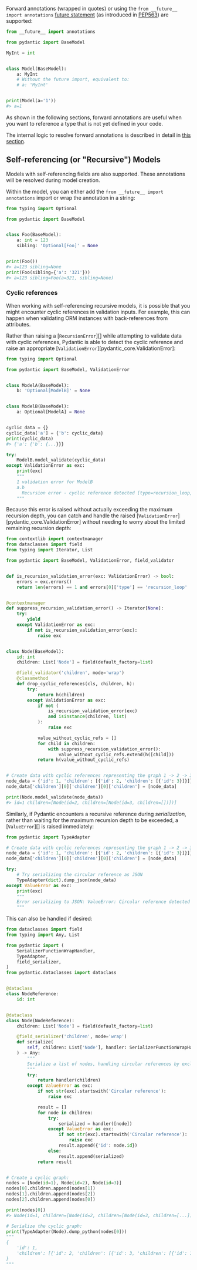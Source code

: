 Forward annotations (wrapped in quotes) or using the `from __future__ import annotations` [future statement]
(as introduced in [PEP563](https://www.python.org/dev/peps/pep-0563/)) are supported:

```python
from __future__ import annotations

from pydantic import BaseModel

MyInt = int


class Model(BaseModel):
    a: MyInt
    # Without the future import, equivalent to:
    # a: 'MyInt'


print(Model(a='1'))
#> a=1
```

As shown in the following sections, forward annotations are useful when you want to reference
a type that is not yet defined in your code.

The internal logic to resolve forward annotations is described in detail in [this section](../internals/resolving_annotations.md).

## Self-referencing (or "Recursive") Models

Models with self-referencing fields are also supported. These annotations will be resolved during model creation.

Within the model, you can either add the `from __future__ import annotations` import or wrap the annotation
in a string:

```python
from typing import Optional

from pydantic import BaseModel


class Foo(BaseModel):
    a: int = 123
    sibling: 'Optional[Foo]' = None


print(Foo())
#> a=123 sibling=None
print(Foo(sibling={'a': '321'}))
#> a=123 sibling=Foo(a=321, sibling=None)
```

### Cyclic references

When working with self-referencing recursive models, it is possible that you might encounter cyclic references
in validation inputs. For example, this can happen when validating ORM instances with back-references from
attributes.

Rather than raising a [`RecursionError`][] while attempting to validate data with cyclic references, Pydantic is able
to detect the cyclic reference and raise an appropriate [`ValidationError`][pydantic_core.ValidationError]:

```python
from typing import Optional

from pydantic import BaseModel, ValidationError


class ModelA(BaseModel):
    b: 'Optional[ModelB]' = None


class ModelB(BaseModel):
    a: Optional[ModelA] = None


cyclic_data = {}
cyclic_data['a'] = {'b': cyclic_data}
print(cyclic_data)
#> {'a': {'b': {...}}}

try:
    ModelB.model_validate(cyclic_data)
except ValidationError as exc:
    print(exc)
    """
    1 validation error for ModelB
    a.b
      Recursion error - cyclic reference detected [type=recursion_loop, input_value={'a': {'b': {...}}}, input_type=dict]
    """
```

Because this error is raised without actually exceeding the maximum recursion depth, you can catch and
handle the raised [`ValidationError`][pydantic_core.ValidationError] without needing to worry about the limited
remaining recursion depth:

```python
from contextlib import contextmanager
from dataclasses import field
from typing import Iterator, List

from pydantic import BaseModel, ValidationError, field_validator


def is_recursion_validation_error(exc: ValidationError) -> bool:
    errors = exc.errors()
    return len(errors) == 1 and errors[0]['type'] == 'recursion_loop'


@contextmanager
def suppress_recursion_validation_error() -> Iterator[None]:
    try:
        yield
    except ValidationError as exc:
        if not is_recursion_validation_error(exc):
            raise exc


class Node(BaseModel):
    id: int
    children: List['Node'] = field(default_factory=list)

    @field_validator('children', mode='wrap')
    @classmethod
    def drop_cyclic_references(cls, children, h):
        try:
            return h(children)
        except ValidationError as exc:
            if not (
                is_recursion_validation_error(exc)
                and isinstance(children, list)
            ):
                raise exc

            value_without_cyclic_refs = []
            for child in children:
                with suppress_recursion_validation_error():
                    value_without_cyclic_refs.extend(h([child]))
            return h(value_without_cyclic_refs)


# Create data with cyclic references representing the graph 1 -> 2 -> 3 -> 1
node_data = {'id': 1, 'children': [{'id': 2, 'children': [{'id': 3}]}]}
node_data['children'][0]['children'][0]['children'] = [node_data]

print(Node.model_validate(node_data))
#> id=1 children=[Node(id=2, children=[Node(id=3, children=[])])]
```

Similarly, if Pydantic encounters a recursive reference during _serialization_, rather than waiting
for the maximum recursion depth to be exceeded, a [`ValueError`][] is raised immediately:

```python
from pydantic import TypeAdapter

# Create data with cyclic references representing the graph 1 -> 2 -> 3 -> 1
node_data = {'id': 1, 'children': [{'id': 2, 'children': [{'id': 3}]}]}
node_data['children'][0]['children'][0]['children'] = [node_data]

try:
    # Try serializing the circular reference as JSON
    TypeAdapter(dict).dump_json(node_data)
except ValueError as exc:
    print(exc)
    """
    Error serializing to JSON: ValueError: Circular reference detected (id repeated)
    """
```

This can also be handled if desired:

```python
from dataclasses import field
from typing import Any, List

from pydantic import (
    SerializerFunctionWrapHandler,
    TypeAdapter,
    field_serializer,
)
from pydantic.dataclasses import dataclass


@dataclass
class NodeReference:
    id: int


@dataclass
class Node(NodeReference):
    children: List['Node'] = field(default_factory=list)

    @field_serializer('children', mode='wrap')
    def serialize(
        self, children: List['Node'], handler: SerializerFunctionWrapHandler
    ) -> Any:
        """
        Serialize a list of nodes, handling circular references by excluding the children.
        """
        try:
            return handler(children)
        except ValueError as exc:
            if not str(exc).startswith('Circular reference'):
                raise exc

            result = []
            for node in children:
                try:
                    serialized = handler([node])
                except ValueError as exc:
                    if not str(exc).startswith('Circular reference'):
                        raise exc
                    result.append({'id': node.id})
                else:
                    result.append(serialized)
            return result


# Create a cyclic graph:
nodes = [Node(id=1), Node(id=2), Node(id=3)]
nodes[0].children.append(nodes[1])
nodes[1].children.append(nodes[2])
nodes[2].children.append(nodes[0])

print(nodes[0])
#> Node(id=1, children=[Node(id=2, children=[Node(id=3, children=[...])])])

# Serialize the cyclic graph:
print(TypeAdapter(Node).dump_python(nodes[0]))
"""
{
    'id': 1,
    'children': [{'id': 2, 'children': [{'id': 3, 'children': [{'id': 1}]}]}],
}
"""
```

[future statement]: https://docs.python.org/3/reference/simple_stmts.html#future

